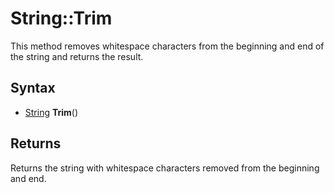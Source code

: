 # String::Trim #

This method removes whitespace characters from the beginning and end of the string and returns the result.

## Syntax ##

- [String](String) **Trim**()

## Returns ##

Returns the string with whitespace characters removed from the beginning and end.